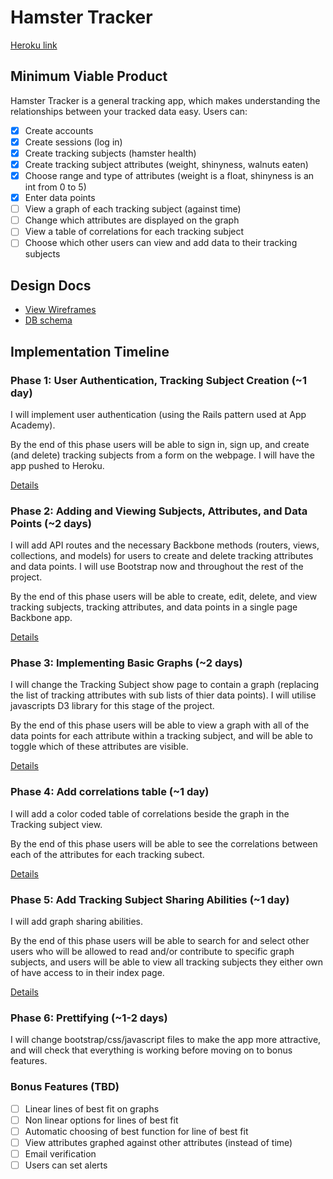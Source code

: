 # Hamster Tracker

[Heroku link][heroku]

<!-- TODO -->

[heroku]: http://hamstertracker.herokuapp.com

## Minimum Viable Product
Hamster Tracker is a general tracking app, which makes understanding the relationships between your tracked data easy. Users can:

<!-- This is a Markdown checklist. Use it to keep track of your progress! -->

- [x] Create accounts
- [x] Create sessions (log in)
- [x] Create tracking subjects (hamster health)
- [x] Create tracking subject attributes (weight, shinyness, walnuts eaten)
- [x] Choose range and type of attributes (weight is a float, shinyness is an int from 0 to 5)
- [x] Enter data points
- [ ] View a graph of each tracking subject (against time)
- [ ] Change which attributes are displayed on the graph
- [ ] View a table of correlations for each tracking subject
- [ ] Choose which other users can view and add data to their tracking subjects

## Design Docs
* [View Wireframes][views]
* [DB schema][schema]

[views]: ./docs/views.md
[schema]: ./docs/schema.md

## Implementation Timeline

### Phase 1: User Authentication, Tracking Subject Creation (~1 day)
I will implement user authentication (using the Rails pattern used at App Academy). 

By the end of this phase users will be able to sign in, sign up, and create (and delete) tracking subjects from a form on the webpage. I will have the app pushed to Heroku.

[Details][phase-one]

### Phase 2: Adding and Viewing Subjects, Attributes, and Data Points (~2 days)
I will add API routes and the necessary Backbone methods (routers, views, collections, and models) for users to create and delete tracking attributes and data points. I will use Bootstrap now and throughout the rest of the project. 

By the end of this phase users will be able to create, edit, delete, and view tracking subjects, tracking attributes, and data points in a single page Backbone app.

[Details][phase-two]

### Phase 3: Implementing Basic Graphs (~2 days)
I will change the Tracking Subject show page to contain a graph (replacing the list of tracking attributes with sub lists of thier data points). I will utilise javascripts D3 library for this stage of the project.

By the end of this phase users will be able to view a graph with all of the data points for each attribute within a tracking subject, and will be able to toggle which of these attributes are visible.

[Details][phase-three]

### Phase 4: Add correlations table (~1 day)
I will add a color coded table of correlations beside the graph in the Tracking subject view.

By the end of this phase users will be able to see the correlations between each of the attributes for each tracking subect.

[Details][phase-four]

### Phase 5: Add Tracking Subject Sharing Abilities (~1 day)
I will add graph sharing abilities.

By the end of this phase users will be able to search for and select other users who will be allowed to read and/or contribute to specific graph subjects, and users will be able to view all tracking subjects they either own of have access to in their index page.

[Details][phase-five]

### Phase 6: Prettifying (~1-2 days)
I will change bootstrap/css/javascript files to make the app more attractive, and will check that everything is working before moving on to bonus features.

### Bonus Features (TBD)
- [ ] Linear lines of best fit on graphs
- [ ] Non linear options for lines of best fit
- [ ] Automatic choosing of best function for line of best fit
- [ ] View attributes graphed against other attributes (instead of time)
- [ ] Email verification
- [ ] Users can set alerts

[phase-one]: ./docs/phases/phase1.md
[phase-two]: ./docs/phases/phase2.md
[phase-three]: ./docs/phases/phase3.md
[phase-four]: ./docs/phases/phase4.md
[phase-five]: ./docs/phases/phase5.md
[phase-six]: ./docs/phases/phase6.md



